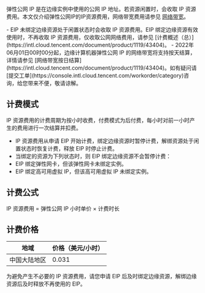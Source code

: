 
弹性公网 IP 是在边缘实例中使用的公网 IP 地址。若资源闲置时，会收取 IP 资源费用。本文仅介绍弹性公网IP的IP资源费用，网络带宽费用请参见 [网络带宽](https://intl.cloud.tencent.com/document/product/1119/43404)。

<dx-alert infotype="explain" title="">
- EIP 未绑定边缘资源处于闲置状态时会收取 IP 资源费用。EIP 绑定边缘资源有效使用时，不再收取 IP 资源费用，仅收取公网网络费用，请参见 [计费概述（总）](https://intl.cloud.tencent.com/document/product/1119/43404)。
- 2022年06月01日00时00分起，边缘计算机器弹性公网 IP 的网络带宽将支持按天结算，详情请参见 [网络带宽按日结算](https://intl.cloud.tencent.com/document/product/1119/43404)。如有疑问请 [提交工单](https://console.intl.cloud.tencent.com/workorder/category)咨询，给您带来不便，敬请谅解。 
</dx-alert>

## 计费模式
 IP 资源费用的计费周期为按小时收费，付费模式为后付费，每小时对前一小时产生的费用进行一次结算并扣费。

- IP 资源费用从申请 EIP 开始计费，绑定边缘资源时暂停计费，解绑资源处于闲置状态时恢复计费，释放 EIP 时停止计费。
- 当绑定的资源为下列状态时，则 EIP 绑定边缘资源不会暂停计费：
 - EIP 绑定弹性网卡，但该弹性网卡未绑定实例。
 - EIP 绑定高可用虚拟 IP，但该高可用虚拟 IP 未绑定实例。



## 计费公式

IP 资源费用 = 弹性公网 IP 小时单价 × 计费时长



## 计费价格

| 地域         | 价格（美元/小时） |
| ------------ | --------------- |
| 中国大陆地区 | 0.031             |

<dx-alert infotype="notice" title="">
为避免产生不必要的 IP 资源费用，请您申请 EIP 后及时绑定边缘资源，解绑边缘资源后及时释放不再使用的 EIP。
</dx-alert>

